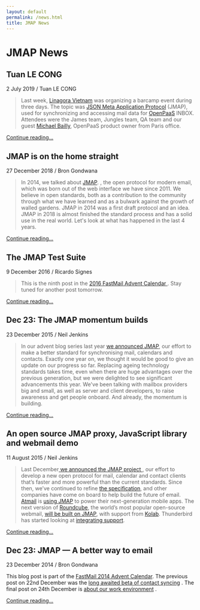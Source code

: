 ```yaml
---
layout: default
permalink: /news.html
title: JMAP News
---
```

# JMAP News

## Tuan LE CONG

2 July 2019 / Tuan LE CONG

>Last week, [Linagora Vietnam](http://linagora.vn/) was organizing a barcamp event during three days. The topic was [JSON Meta Application Protocol](https://jmap.io/) (JMAP), used for synchronizing and accessing mail data for [OpenPaaS](https://open-paas.org/) INBOX. Attendees were the James team, Jungles team, QA team and our guest [Michael Bailly](https://medium.com/@MichaelBailly), OpenPaaS product owner from Paris office.

[Continue reading...](https://medium.com/linagora-engineering/jmap-barcamp-2019-5212944c3731)


## JMAP is on the home straight

27 December 2018 / Bron Gondwana

>In 2014, we talked about [JMAP](https://fastmail.blog/2014/12/23/jmap-a-better-way-to-email/).  , the open protocol for modern email, which was born out of the web interface we have since 2011. We believe in open standards, both as a contribution to the community through what we have learned and as a bulwark against the growth of walled gardens.
JMAP in 2014 was a first draft protocol and an idea. JMAP in 2018 is almost finished the standard process and has a solid use in the real world.
Let's look at what has happened in the last 4 years.

[Continue reading...](https://fastmail.blog/2018/12/27/jmap-is-on-the-home-straight/)


## The JMAP Test Suite

9 December 2016 / Ricardo Signes

>This is the ninth post in the  [2016 FastMail Advent Calendar ](https://fastmail.blog/2016/12/01/fastmail-advent-2016/). Stay tuned for another post tomorrow.

[Continue reading...](https://fastmail.blog/2016/12/09/jmap-test-suite/)

## Dec 23: The JMAP momentum builds

23 December 2015 / Neil Jenkins

> In our advent blog series last year [we announced JMAP](https://fastmail.blog/2014/12/23/jmap-a-better-way-to-email/), our effort to make a better standard for synchronising mail, calendars and contacts. Exactly one year on, we thought it would be good to give an update on our progress so far. Replacing ageing technology standards takes time, even when there are huge advantages over the previous generation, but we were delighted to see significant advancements this year. We've been talking with mailbox providers big and small, as well as server and client developers, to raise awareness and get people onboard. And already, the momentum is building.

[Continue reading...](https://fastmail.blog/2015/12/23/the-jmap-momentum-builds/)

## An open source JMAP proxy, JavaScript library and webmail demo

11 August 2015 / Neil Jenkins

>Last December[ we announced the JMAP project ](https://fastmail.blog/2014/12/23/jmap-a-better-way-to-email/), our effort to develop a new open protocol for mail, calendar and contact clients that’s faster and more powerful than the current standards. Since then, we’ve continued to refine  [the specification](http://jmap.io/spec.html), and other companies have come on board to help build the future of email.  [Atmail](https://www.atmail.com/) is [using JMAP](https://www.atmail.com/blog/future-inbox) to power their next-generation mobile apps. The next version of [Roundcube](https://roundcube.net/), the world’s most popular open-source webmail, [will be built on JMAP](https://exote.ch/blogs/aseigo/2015/07/03/roundcube-next-the-next-steps/), with support from  [Kolab](https://kolab.org/). Thunderbird has started looking at [integrating support](https://www.google-melange.com/gsoc/project/details/google/gsoc2015/sshagarwal/5733935958982656).

[Continue reading...](https://fastmail.blog/2015/08/11/an-open-source-jmap-proxy-javascript-library-and-webmail-demo/)


## Dec 23: JMAP — A better way to email

23 December 2014 / Bron Gondwana

This blog post is part of the [ FastMail 2014 Advent Calendar](https://docs.framasoft.org/fr/grav/).
 The previous post on 22nd December was the  [long awaited beta of contact syncing](https://fastmail.blog/2014/12/22/carddav-beta-release/) . The final post on 24th December is [ about our work environment](https://fastmail.blog/2014/12/24/working-at-fastmail/) .

[Continue reading...](https://fastmail.blog/2014/12/23/jmap-a-better-way-to-email/)
